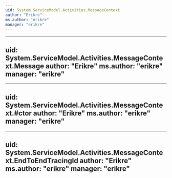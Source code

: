 ```yaml
---
uid: System.ServiceModel.Activities.MessageContext
author: "Erikre"
ms.author: "erikre"
manager: "erikre"
---
```


---
uid: System.ServiceModel.Activities.MessageContext.Message
author: "Erikre"
ms.author: "erikre"
manager: "erikre"
---

---
uid: System.ServiceModel.Activities.MessageContext.#ctor
author: "Erikre"
ms.author: "erikre"
manager: "erikre"
---

---
uid: System.ServiceModel.Activities.MessageContext.EndToEndTracingId
author: "Erikre"
ms.author: "erikre"
manager: "erikre"
---
